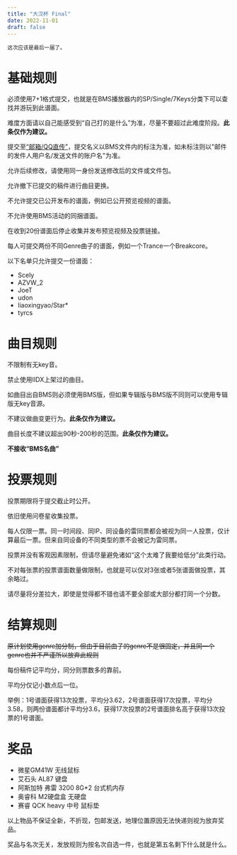 ```yaml
---
title: "大汉杯 Final"
date: 2022-11-01
draft: false
---
```


    这次应该是最后一届了。

<!--more-->


# 基础规则

必须使用7+1格式提交，也就是在BMS播放器内的SP/Single/7Keys分类下可以查找并游玩到此谱面。

难度方面请以自己能感受到“自己打的是什么”为准，尽量不要超过此难度阶段。**此条仅作为建议。**

提交至[“邮箱/QQ直传”](https://scelym.github.io/post/me-cn/#%E8%81%94%E7%B3%BB%E6%96%B9%E5%BC%8F)，提交名义以BMS文件内的标注为准，如未标注则以"邮件的发件人用户名/发送文件的账户名"为准。

允许后续修改，请使用同一身份发送修改后的文件或文件包。

允许撤下已提交的稿件进行曲目更换。

不允许提交已公开发布的谱面，例如已公开预览视频的谱面。

不允许使用BMS活动的同捆谱面。

在收到20份谱面后停止收集并发布预览视频及投票链接。

每人可提交两份不同Genre曲子的谱面，例如一个Trance一个Breakcore。

以下名单只允许提交一份谱面：

- Scely
- AZVW_2
- JoeT
- udon
- liaoxingyao/Star*
- tyrcs

# 曲目规则

不限制有无key音。

禁止使用IIDX上架过的曲目。

如曲目出自BMS则必须使用BMS版，但如果专辑版与BMS版不同则可以使用专辑版无key音源。

不建议做曲变更行为。**此条仅作为建议。**

曲目长度不建议超出90秒-200秒的范围。**此条仅作为建议。**

**不接收“BMS名曲”**

# 投票规则

投票期限将于提交截止时公开。

依旧使用问卷星收集投票。

每人仅限一票。同一时间段、同IP、同设备的雷同票都会被视为同一人投票，仅计算最后一票。但来自同设备的不同类型的票不会被记为雷同票。

投票并没有客观因素限制，但请尽量避免诸如“这个太难了我要给低分”此类行动。

不对每张票的投票谱面数量做限制，也就是可以仅对3张或者5张谱面做投票，其余略过。

请尽量将分差拉大，即使是觉得都不错也请不要全部或大部分都打同一个分数。

# 结算规则

~~原计划使用genre加分制，但由于目前曲子的genre不是很固定，并且同一个genre也并不严谨所以放弃此规则~~

每份稿件记平均分，同分则票数多的靠前。

平均分仅记小数点后一位。

举例：1号谱面获得13次投票，平均分3.62，2号谱面获得17次投票，平均分3.58，则两份谱面都计平均分3.6，获得17次投票的2号谱面排名高于获得13次投票的1号谱面。

# 奖品

- 微星GM41W 无线鼠标
- 艾石头 AL87 键盘
- 阿斯加特 弗雷 3200 8G*2 台式机内存
- 奥睿科 M2硬盘盒 无硬盘
- 赛睿 QCK heavy 中号 鼠标垫

以上物品不保证全新，不折现，包邮发送，地理位置原因无法快递则视为放弃奖品。

奖品与名次无关，发放规则为按名次自选一件，也就是第五名剩下什么就是什么。